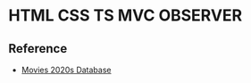 # HTML CSS TS MVC OBSERVER

## Reference

- [Movies 2020s Database](https://github.com/prust/wikipedia-movie-data/blob/master/movies-2020s.json)
